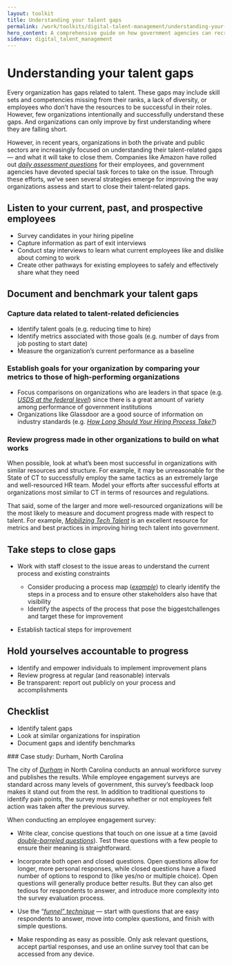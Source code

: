 ```yaml
---
layout: toolkit
title: Understanding your talent gaps
permalink: /work/toolkits/digital-talent-management/understanding-your-talent-gaps/
hero_content: A comprehensive guide on how government agencies can recruit, hire, onboard, and retain digital talent.
sidenav: digital_talent_management
---
```


Understanding your talent gaps
==============================

Every organization has gaps related to talent. These gaps may include
skill sets and competencies missing from their ranks, a lack of
diversity, or employees who don’t have the resources to be successful in
their roles. However, few organizations intentionally and successfully
understand these gaps. And organizations can only improve by first
understanding where they are falling short.

However, in recent years, organizations in both the private and public
sectors are increasingly focused on understanding their talent-related
gaps — and what it will take to close them. Companies like Amazon have
rolled out [*daily assessment
questions*](https://www.cnbc.com/2018/03/30/amazon-employee-reaction-to-hr-programs-connections-forte.html)
for their employees, and government agencies have devoted special task
forces to take on the issue. Through these efforts, we’ve seen several
strategies emerge for improving the way organizations assess and start
to close their talent-related gaps.

Listen to your current, past, and prospective employees
-------------------------------------------------------

* Survey candidates in your hiring pipeline
* Capture information as part of exit interviews
* Conduct stay interviews to learn what current employees like and dislike about coming to work
* Create other pathways for existing employees to safely and effectively share what they need

Document and benchmark your talent gaps
---------------------------------------

### Capture data related to talent-related deficiencies

* Identify talent goals (e.g. reducing time to hire)
* Identify metrics associated with those goals (e.g. number of days from job posting to start date)
* Measure the organization’s current performance as a baseline

### Establish goals for your organization by comparing your metrics to those of high-performing organizations

* Focus comparisons on organizations who are leaders in that space (e.g. [*USDS at the federal level*](https://www.govloop.com/new-hiring-pilot-could-help-agencies-find-qualified-candidates-faster/)) since there is a great amount of variety among performance of government institutions
* Organizations like Glassdoor are a good source of information on industry standards (e.g. [*How Long Should Your Hiring Process Take?*](https://www.glassdoor.com/blog/how-long-should-interviews-take/))

### Review progress made in other organizations to build on what works

When possible, look at what’s been most successful in organizations with
similar resources and structure. For example, it may be unreasonable for
the State of CT to successfully employ the same tactics as an extremely
large and well-resourced HR team. Model your efforts after successful
efforts at organizations most similar to CT in terms of resources and
regulations.

That said, some of the larger and more well-resourced organizations will
be the most likely to measure and document progress made with respect to
talent. For example, [*Mobilizing Tech
Talent*](https://ourpublicservice.org/wp-content/uploads/2018/09/Mobilizing_Tech_Talent-2018.09.26.pdf)
is an excellent resource for metrics and best practices in improving
hiring tech talent into government.

Take steps to close gaps
------------------------

* Work with staff closest to the issue areas to understand the current process and existing constraints

    * Consider producing a process map ([*example*](https://talentsum.com/wp-content/uploads/2015/04/candidate-journey-map.png)) to clearly identify the steps in a process and to ensure other stakeholders also have that visibility
    * Identify the aspects of the process that pose the biggestchallenges and target these for improvement

- Establish tactical steps for improvement

Hold yourselves accountable to progress
----------------------------------------

* Identify and empower individuals to implement improvement plans
* Review progress at regular (and reasonable) intervals
* Be transparent: report out publicly on your process and accomplishments

Checklist
---------
* Identify talent gaps
* Look at similar organizations for inspiration
* Document gaps and identify benchmarks

<div class='bg-warning p-4 mt-5' markdown='1'>
### Case study: Durham, North Carolina

The city of [*Durham*](https://durhamnc.gov/) in North Carolina conducts an annual workforce survey and publishes the results. While employee engagement surveys are standard across many levels of government, this survey’s feedback loop makes it stand out from the rest. In addition to traditional questions to identify pain points, the survey measures whether or not employees felt action was taken after the previous survey.

When conducting an employee engagement survey:

- Write clear, concise questions that touch on one issue at a time (avoid [*double-barreled questions*](https://en.wikipedia.org/wiki/Double-barreled_question)). Test these questions with a few people to ensure their meaning is straightforward.

- Incorporate both open and closed questions. Open questions allow for longer, more personal responses, while closed questions have a fixed number of options to respond to (like yes/no or multiple choice). Open questions will generally produce better results. But they can also get tedious for respondents to answer, and introduce more complexity into the survey evaluation process.

- Use the “[*funnel” technique*](https://www.qualtrics.com/experience-management/research/question-sequence-flow-style/) — start with questions that are easy respondents to answer, move into complex questions, and finish with simple questions.

- Make responding as easy as possible. Only ask relevant questions, accept partial responses, and use an online survey tool that can be accessed from any device.
</div>
